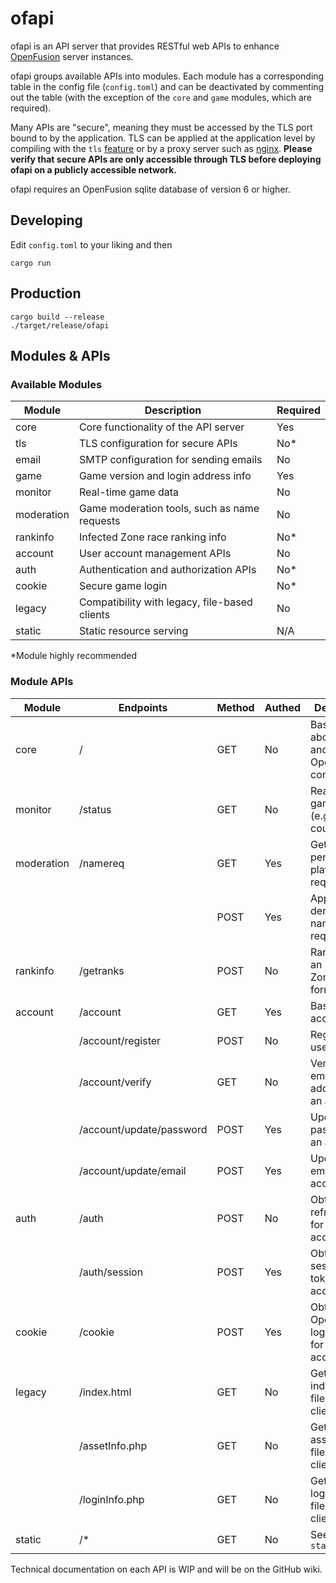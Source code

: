 # ofapi

ofapi is an API server that provides RESTful web APIs to enhance [OpenFusion](https://github.com/OpenFusionProject/OpenFusion) server instances.

ofapi groups available APIs into modules. Each module has a corresponding table in the config file (`config.toml`) and can be deactivated by commenting out the table (with the exception of the `core` and `game` modules, which are required).

Many APIs are "secure", meaning they must be accessed by the TLS port bound to by the application. TLS can be applied at the application level by compiling with the `tls` [feature](https://doc.rust-lang.org/cargo/reference/features.html) or by a proxy server such as [nginx](https://nginx.org/). **Please verify that secure APIs are only accessible through TLS before deploying ofapi on a publicly accessible network.**

ofapi requires an OpenFusion sqlite database of version 6 or higher.

## Developing
Edit `config.toml` to your liking and then
```
cargo run
```

## Production
```
cargo build --release
./target/release/ofapi
```

## Modules & APIs
### Available Modules

| Module     | Description | Required |
|------------|-------------|----------|
| core       | Core functionality of the API server | Yes |
| tls        | TLS configuration for secure APIs | No* |
| email      | SMTP configuration for sending emails | No |
| game       | Game version and login address info | Yes |
| monitor    | Real-time game data | No |
| moderation | Game moderation tools, such as name requests | No |
| rankinfo   | Infected Zone race ranking info | No* |
| account    | User account management APIs | No |
| auth       | Authentication and authorization APIs | No* |
| cookie     | Secure game login | No* |
| legacy     | Compatibility with legacy, file-based clients | No |
| static     | Static resource serving | N/A |

\*Module highly recommended

### Module APIs

| Module     | Endpoints                | Method | Authed | Description |
|------------|--------------------------|--------|--------|-------------|
| core       | /                        | GET    | No     | Basic info about ofapi and OpenFusion configuration |
| monitor    | /status                  | GET    | No     | Real-time game data (e.g. player count) |
| moderation | /namereq                 | GET    | Yes    | Get a list of pending player name requests |
|            |                          | POST   | Yes    | Approve or deny a player name request |
| rankinfo   | /getranks                | POST   | No     | Rank info for an Infected Zone (game format) |
| account    | /account                 | GET    | Yes    | Basic user account info |
|            | /account/register        | POST   | No     | Register a user account |
|            | /account/verify          | GET    | No     | Verify an email address for an account |
|            | /account/update/password | POST   | Yes    | Update the password for an account |
|            | /account/update/email    | POST   | Yes    | Update the email for an account |
| auth       | /auth                    | POST   | No     | Obtain a refresh token for an account |
|            | /auth/session            | POST   | Yes    | Obtain a session token for an account |
| cookie     | /cookie                  | POST   | Yes    | Obtain an OpenFusion login cookie for an account |
| legacy     | /index.html              | GET    | No     | Get an index.html file for legacy client use |
|            | /assetInfo.php           | GET    | No     | Get an assetInfo.php file for legacy client use |
|            | /loginInfo.php           | GET    | No     | Get a loginInfo.php file for legacy client use |
| static     | /*                       | GET    | No     | See `statics.csv`

Technical documentation on each API is WIP and will be on the GitHub wiki.
